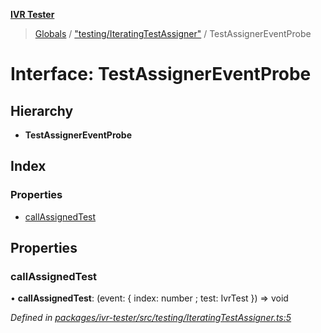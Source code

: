 **[IVR Tester](../README.md)**

> [Globals](../README.md) / ["testing/IteratingTestAssigner"](../modules/_testing_iteratingtestassigner_.md) / TestAssignerEventProbe

# Interface: TestAssignerEventProbe

## Hierarchy

* **TestAssignerEventProbe**

## Index

### Properties

* [callAssignedTest](_testing_iteratingtestassigner_.testassignereventprobe.md#callassignedtest)

## Properties

### callAssignedTest

•  **callAssignedTest**: (event: { index: number ; test: IvrTest  }) => void

*Defined in [packages/ivr-tester/src/testing/IteratingTestAssigner.ts:5](https://github.com/SketchingDev/ivr-tester/blob/dbcb3f7/packages/ivr-tester/src/testing/IteratingTestAssigner.ts#L5)*
